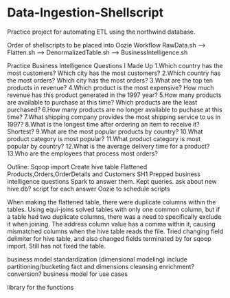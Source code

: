 # Data-Ingestion-Shellscript
Practice project for automating ETL using the northwind database.


Order of shellscripts to be placed into Oozie Workflow
RawData.sh --> Flatten.sh --> DenormalizedTable.sh --> BusinessIntelligence.sh



Practice Business Intelligence Questions I Made Up
1.Which country has the most customers? Which city has the most customers?
2.Which country has the most orders? Which city has the most orders?
3.What are the top ten products in revenue? 
4.Which product is the most expensive? How much revenue has this product generated in the 1997 year?
5.How many products are available to purchase at this time? Which products are the least purchased?
6.How many products are no longer available to puchase at this time?
7.What shipping company provides the most shipping service to us in 1997?
8.What is the longest time after ordering an item to receive it? Shortest? 
9.What are the most popular products by country?
10.What product category is most popular? 
11.What product category is most popular by country?
12.What is the average delivery time for a product?
13.Who are the employees that process most orders? 


Outline:
Sqoop import
Create hive table
Flattened Products,Orders,OrderDetails and Customers
SH1
Prepped business intelligence questions
Spark to answer them. Kept queries. ask about new hive db?
script for each answer
Oozie to schedule scripts

When making the flattened table, there were duplicate columns within the tables. Using equi-joins solved tables with only one common column, but if a table had two duplicate columns, there was a need to specifically exclude it when joining. 
The address column value has a comma within it, causing mismatched columns when the hive table reads the file. Tried changing field delimiter for hive table, and also changed fields terminated by for sqoop import. Still has not fixed the table.

business model standardization
(dimensional modeling) include partitioning/bucketing
fact and dimensions
cleansing
enrichment?
conversion?
business model for use cases

library for the functions




